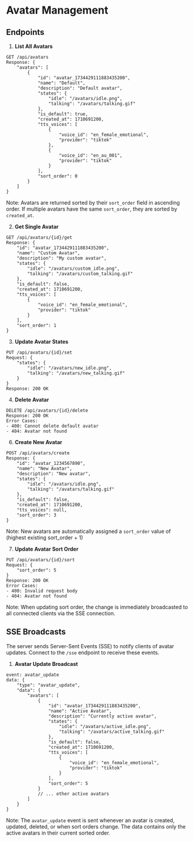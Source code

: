 # Avatar Management

## Endpoints

1. **List All Avatars**
```http
GET /api/avatars
Response: {
    "avatars": [
        {
            "id": "avatar_1734429111883435200",
            "name": "Default",
            "description": "Default avatar",
            "states": {
                "idle": "/avatars/idle.png",
                "talking": "/avatars/talking.gif"
            },
            "is_default": true,
            "created_at": 1710691200,
            "tts_voices": [
                {
                    "voice_id": "en_female_emotional",
                    "provider": "tiktok"
                },
                {
                    "voice_id": "en_au_001",
                    "provider": "tiktok"
                }
            ],
            "sort_order": 0
        }
    ]
}
```
Note: Avatars are returned sorted by their `sort_order` field in ascending order. If multiple avatars have the same `sort_order`, they are sorted by `created_at`.

2. **Get Single Avatar**
```http
GET /api/avatars/{id}/get
Response: {
    "id": "avatar_1734429111883435200",
    "name": "Custom Avatar",
    "description": "My custom avatar",
    "states": {
        "idle": "/avatars/custom_idle.png",
        "talking": "/avatars/custom_talking.gif"
    },
    "is_default": false,
    "created_at": 1710691200,
    "tts_voices": [
        {
            "voice_id": "en_female_emotional",
            "provider": "tiktok"
        }
    ],
    "sort_order": 1
}
```

3. **Update Avatar States**
```http
PUT /api/avatars/{id}/set
Request: {
    "states": {
        "idle": "/avatars/new_idle.png",
        "talking": "/avatars/new_talking.gif"
    }
}
Response: 200 OK
```

4. **Delete Avatar**
```http
DELETE /api/avatars/{id}/delete
Response: 200 OK
Error Cases:
- 400: Cannot delete default avatar
- 404: Avatar not found
```

6. **Create New Avatar**
```http
POST /api/avatars/create
Response: {
    "id": "avatar_1234567890",
    "name": "New Avatar",
    "description": "New avatar",
    "states": {
        "idle": "/avatars/idle.png",
        "talking": "/avatars/talking.gif"
    },
    "is_default": false,
    "created_at": 1710691200,
    "tts_voices": null,
    "sort_order": 3
}
```
Note: New avatars are automatically assigned a `sort_order` value of (highest existing sort_order + 1)

7. **Update Avatar Sort Order**
```http
PUT /api/avatars/{id}/sort
Request: {
    "sort_order": 5
}
Response: 200 OK
Error Cases:
- 400: Invalid request body
- 404: Avatar not found
```
Note: When updating sort order, the change is immediately broadcasted to all connected clients via the SSE connection.

## SSE Broadcasts

The server sends Server-Sent Events (SSE) to notify clients of avatar updates. Connect to the `/sse` endpoint to receive these events.

1. **Avatar Update Broadcast**
```http
event: avatar_update
data: {
    "type": "avatar_update",
    "data": {
        "avatars": [
            {
                "id": "avatar_1734429111883435200",
                "name": "Active Avatar",
                "description": "Currently active avatar",
                "states": {
                    "idle": "/avatars/active_idle.png",
                    "talking": "/avatars/active_talking.gif"
                },
                "is_default": false,
                "created_at": 1710691200,
                "tts_voices": [
                    {
                        "voice_id": "en_female_emotional",
                        "provider": "tiktok"
                    }
                ],
                "sort_order": 5
            }
            // ... other active avatars
        ]
    }
}
```
Note: The `avatar_update` event is sent whenever an avatar is created, updated, deleted, or when sort orders change. The data contains only the active avatars in their current sorted order.
``` 